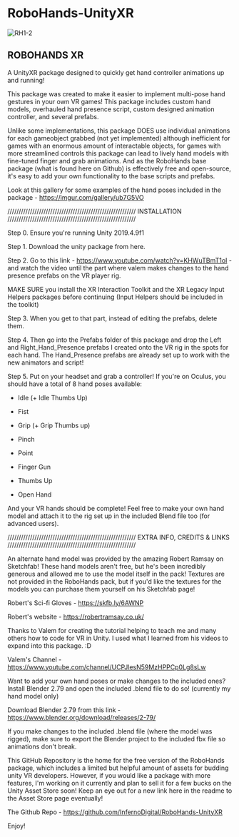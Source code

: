 # RoboHands-UnityXR

![RH1-2](https://user-images.githubusercontent.com/12396056/102137488-e9611600-3e28-11eb-9f3a-149ee6549ff8.png)

ROBOHANDS XR
-----------------------------------------------------------------------------------------------

A UnityXR package designed to quickly get hand controller animations up and running!

This package was created to make it easier to implement multi-pose hand gestures in your own VR games! 
This package includes custom hand models, overhauled hand presence script, custom designed animation controller, and several prefabs.

Unlike some implementations, this package DOES use individual animations for each gameobject grabbed (not yet implemented) 
although inefficient for games with an enormous amount of interactable objects, for games with more streamlined controls this
package can lead to lively hand models with fine-tuned finger and grab animations. 
And as the RoboHands base package (what is found here on Github) is effectively free and open-source, it's easy to add your own functionality to the base scripts and prefabs.

Look at this gallery for some examples of the hand poses included in the package - https://imgur.com/gallery/ub7G5VO

/////////////////////////////////////////////////////////
INSTALLATION
/////////////////////////////////////////////////////////

Step 0. Ensure you're running Unity 2019.4.9f1

Step 1. Download the unity package from here.

Step 2. Go to this link - https://www.youtube.com/watch?v=KHWuTBmT1oI - and watch the video until the part where valem makes changes to the hand presence prefabs on the VR player rig.

MAKE SURE you install the XR Interaction Toolkit and the XR Legacy Input Helpers packages before continuing (Input Helpers should be included in the toolkit)

Step 3. When you get to that part, instead of editing the prefabs, delete them.

Step 4. Then go into the Prefabs folder of this package and drop the Left and Right_Hand_Presence prefabs I created onto the VR rig in the spots for each hand. 
The Hand_Presence prefabs are already set up to work with the new animators and script!

Step 5. Put on your headset and grab a controller! If you're on Oculus, you should have a total of 8 hand poses available:

- Idle (+ Idle Thumbs Up)

- Fist

- Grip (+ Grip Thumbs up)

- Pinch

- Point

- Finger Gun

- Thumbs Up

- Open Hand


And your VR hands should be complete! Feel free to make your own hand model and attach it to the rig set up in the included Blend file too (for advanced users).

/////////////////////////////////////////////////////////
EXTRA INFO, CREDITS & LINKS
/////////////////////////////////////////////////////////

An alternate hand model was provided by the amazing Robert Ramsay on Sketchfab! These hand models aren't free, 
but he's been incredibly generous and allowed me to use the model itself in the pack! Textures are not provided in the RoboHands pack, 
but if you'd like the textures for the models you can purchase them yourself on his Sketchfab page!

Robert's Sci-fi Gloves - https://skfb.ly/6AWNP

Robert's website - https://robertramsay.co.uk/

Thanks to Valem for creating the tutorial helping to teach me and many others how to code for VR in Unity. 
I used what I learned from his videos to expand into this package. :D 

Valem's Channel - https://www.youtube.com/channel/UCPJlesN59MzHPPCp0Lg8sLw

Want to add your own hand poses or make changes to the included ones? Install Blender 2.79 and open the included .blend file to do so! (currently my hand model only)

Download Blender 2.79 from this link - https://www.blender.org/download/releases/2-79/

If you make changes to the included .blend file (where the model was rigged), make sure to export the Blender project to the included fbx file so animations don't break.

This GitHub Repository is the home for the free version of the RoboHands package, which includes a limited but helpful amount of assets for budding unity VR developers. 
However, if you would like a package with more features, I'm working on it currently and plan to sell it for a few bucks on the Unity Asset Store soon! 
Keep an eye out for a new link here in the readme to the Asset Store page eventually!

The Github Repo - https://github.com/InfernoDigital/RoboHands-UnityXR

Enjoy!
